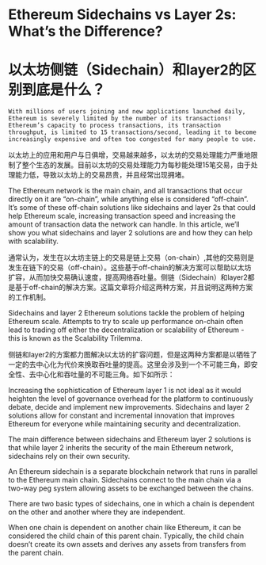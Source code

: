 # Ethereum Sidechains vs Layer 2s: What’s the Difference?

# 以太坊侧链（Sidechain）和layer2的区别到底是什么？

```With millions of users joining and new applications launched daily, Ethereum is severely limited by the number of its transactions! Ethereum’s capacity to process transactions, its transaction throughput, is limited to 15 transactions/second, leading it to become increasingly expensive and often too congested for many people to use.```

以太坊上的应用和用户与日俱增，交易越来越多，以太坊的交易处理能力严重地限制了整个生态的发展。目前以太坊的交易处理能力为每秒能处理15笔交易，由于处理能力低，导致以太坊上的交易昂贵，并且经常出现拥堵。

The Ethereum network is the main chain, and all transactions that occur directly on it are “on-chain”, while anything else is considered “off-chain”. It’s some of these off-chain solutions like sidechains and layer 2s that could help Ethereum scale, increasing transaction speed and increasing the amount of transaction data the network can handle. In this article, we’ll show you what sidechains and layer 2 solutions are and how they can help with scalability.   

通常认为，发生在以太坊主链上的交易是链上交易（on-chain）,其他的交易则是发生在链下的交易（off-chain）。这些基于off-chain的解决方案可以帮助以太坊扩容，从而加快交易确认速度，提高网络吞吐量。侧链（Sidechain）和layer2都是基于off-chain的解决方案。这篇文章将介绍这两种方案，并且说明这两种方案的工作机制。

Sidechains and layer 2 Ethereum solutions tackle the problem of helping Ethereum scale. Attempts to try to scale up performance on-chain often lead to trading off either the decentralization or scalability of Ethereum - this is known as the Scalability Trilemma. 

侧链和layer2的方案都力图解决以太坊的扩容问题，但是这两种方案都是以牺牲了一定的去中心化为代价来换取吞吐量的提高。这里会涉及到一个不可能三角，即安全性、去中心化和吞吐量的不可能三角。如下如所示：





Increasing the sophistication of Ethereum layer 1 is not ideal as it would heighten the level of governance overhead for the platform to continuously debate, decide and implement new improvements. Sidechains and layer 2 solutions allow for constant and incremental innovation that improves Ethereum for everyone while maintaining security and decentralization. 

The main difference between sidechains and Ethereum layer 2 solutions is that while layer 2 inherits the security of the main Ethereum network,  sidechains rely on their own security. 


An Ethereum sidechain is a separate blockchain network that runs in parallel to the Ethereum main chain. Sidechains connect to the main chain via a two-way peg system allowing assets to be exchanged between the chains. 

There are two basic types of sidechains, one in which a chain is dependent on the other and another where they are independent. 

When one chain is dependent on another chain like Ethereum, it can be considered the child chain of this parent chain. Typically, the child chain doesn’t create its own assets and derives any assets from transfers from the parent chain.